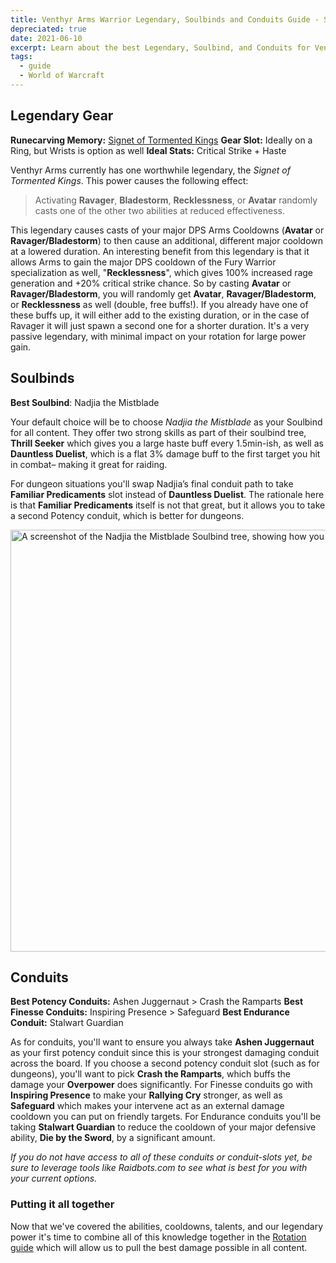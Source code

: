 ```yaml
---
title: Venthyr Arms Warrior Legendary, Soulbinds and Conduits Guide - Shadowlands 9.0.5
depreciated: true
date: 2021-06-10
excerpt: Learn about the best Legendary, Soulbind, and Conduits for Venthyr Arms Warriors in patch 9.0.5.
tags:
  - guide
  - World of Warcraft
---
```


## Legendary Gear
**Runecarving Memory:** <a href="https://www.wowhead.com/item=183381/memory-of-the-tormented-kings">Signet of Tormented Kings</a>
**Gear Slot:** Ideally on a Ring, but Wrists is option as well
**Ideal Stats:** Critical Strike + Haste

Venthyr Arms currently has one worthwhile legendary, the *Signet of Tormented Kings*. This power causes the following effect:

> Activating **Ravager**, **Bladestorm**, **Recklessness**, or **Avatar** randomly casts one of the other two abilities at reduced effectiveness.</blockquote>

This legendary causes casts of your major DPS Arms Cooldowns (**Avatar** or **Ravager/Bladestorm**) to then cause an additional, different major cooldown at a lowered duration. An interesting benefit from this legendary is that it allows Arms to gain the major DPS cooldown of the Fury Warrior specialization as well, "**Recklessness**", which gives 100% increased rage generation and +20% critical strike chance. So by casting **Avatar** or **Ravager/Bladestorm**, you will randomly get **Avatar**, **Ravager/Bladestorm**, or **Recklessness** as well (double, free buffs!). If you already have one of these buffs up, it will either add to the existing duration, or in the case of Ravager it will just spawn a second one for a shorter duration. It's a very passive legendary, with minimal impact on your rotation for large power gain.

## Soulbinds
**Best Soulbind**: Nadjia the Mistblade

Your default choice will be to choose *Nadjia the Mistblade* as your Soulbind for all content. They offer two strong skills as part of their soulbind tree, **Thrill Seeker** which gives you a large haste buff every 1.5min-ish, as well as **Dauntless Duelist**, which is a flat 3% damage buff to the first target you hit in combat– making it great for raiding.

For dungeon situations you'll swap Nadjia’s final conduit path to take **Familiar Predicaments** slot instead of **Dauntless Duelist**. The rationale here is that **Familiar Predicaments** itself is not that great, but it allows you to take a second Potency conduit, which is better for dungeons.

<img class="size-full" src="https://hrothmar.com/wp-content/uploads/2021/06/conduits.jpg" alt="A screenshot of the Nadjia the Mistblade Soulbind tree, showing how you take the right-most path for raiding, and take the left-most path for dungeon content." width="1200" height="675" />

## Conduits
**Best Potency Conduits:** Ashen Juggernaut &gt; Crash the Ramparts
**Best Finesse Conduits:** Inspiring Presence &gt; Safeguard
**Best Endurance Conduit:** Stalwart Guardian

As for conduits, you'll want to ensure you always take **Ashen Juggernaut** as your first potency conduit since this is your strongest damaging conduit across the board. If you choose a second potency conduit slot (such as for dungeons), you'll want to pick **Crash the Ramparts**, which buffs the damage your **Overpower** does significantly. For Finesse conduits go with **Inspiring Presence** to make your **Rallying Cry** stronger, as well as **Safeguard** which makes your intervene act as an external damage cooldown you can put on friendly targets. For Endurance conduits you'll be taking **Stalwart Guardian** to reduce the cooldown of your major defensive ability, **Die by the Sword**, by a significant amount.

*If you do not have access to all of these conduits or conduit-slots yet, be sure to leverage tools like Raidbots.com to see what is best for you with your current options.*

### Putting it all together
Now that we've covered the abilities, cooldowns, talents, and our legendary power it's time to combine all of this knowledge together in the <a href="https://hrothmar.com/guides/venthyr-arms-warrior-rotation-guide">Rotation guide</a> which will allow us to pull the best damage possible in all content.
